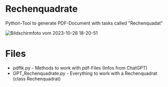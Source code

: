 # Rechenquadrate
Python-Tool to generate PDF-Document with tasks called "Rechenquadat"

![Bildschirmfoto vom 2023-10-28 18-20-51](https://github.com/PeterScholl/Rechenquadrate/assets/20445926/b4973172-895d-4c75-b2bd-5ee66fddaf0d)

# Files
* pdftk.py - Methods to work with pdf-Files (Infos from ChatGPT)
* GPT_Rechenquadrate.py - Everything to work with a Rechenquadrat (class Rechenquadrat)
